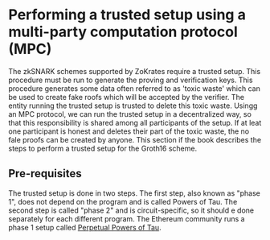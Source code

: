 # Performing a trusted setup using a multi-party computation protocol (MPC)

The zkSNARK schemes supported by ZoKrates require a trusted setup. This procedure must be run to generate the proving and verification keys. This procedure generates some data often referred to as 'toxic waste' which can be used to create fake roofs which will be accepted by the verifier. The entity running the trusted setup is trusted to delete this toxic waste. Usingg an MPC protocol, we can run the trusted setup in a decentralized way, so that this responsibility is shared among all participants of the setup. If at leat one participant is honest and deletes their part of the toxic waste, the no fale proofs can be created by anyone. This section if the book describes the steps to perform a trusted setup for the Groth16 scheme.

## Pre-requisites

The trusted setup is done in two steps. The first step, also known as "phase 1", does not depend on the program and is called Powers of Tau. The second step is called "phase 2" and is circuit-specific, so it should e done separately for each different program. The Ethereum community runs a phase 1 setup called [Perpetual Powers of Tau](https://github.com/weijiekoh/perpetualpowersoftau).

